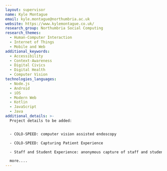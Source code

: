 ```yaml
---
layout: supervisor
name: Kyle Montague
email: kyle.montague@northumbria.ac.uk
website: https://www.kylemontague.co.uk/
research_group: Northumbria Social Computing
research_themes:
  - Human-Computer Interaction
  - Internet of Things
  - Mobile and Web
additional_keywords:
  - Accessibility
  - Context-Awareness
  - Digital Civics
  - Digital Health
  - Computer Vision
technologies_languages:
  - Node.js
  - Android
  - iOS
  - Modern Web
  - Kotlin
  - JavaScript
  - Java
additional_details: >-
  Project details to be added:


  - COLO-SPEED: computer vision assisted endoscopy

  - COLO-SPEED: Capturing Patient Experience 

  - Staff and Student Experience: anonymous capture of staff and student experience.

  more....
---
```

